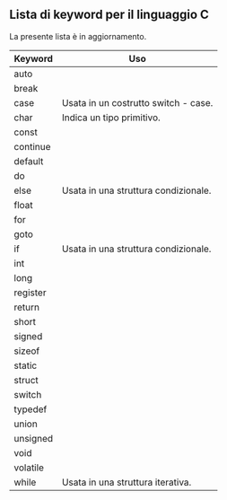 ## Lista di keyword per il linguaggio C

La presente lista è in aggiornamento.

| Keyword | Uso |
| ------- | ----------- |
| auto | |
| break | |
| case | Usata in un costrutto switch - case. |
| char | Indica un tipo primitivo. |
| const | |
| continue | |
| default | |
| do | |
| else | Usata in una struttura condizionale. |
| float | |
| for | |
| goto | |
| if | Usata in una struttura condizionale. |
| int | |
| long | |
| register | |
| return | |
| short | |
| signed | |
| sizeof | |
| static | |
| struct | |
| switch | |
| typedef | |
| union | |
| unsigned | |
| void | |
| volatile | |
| while | Usata in una struttura iterativa. |
